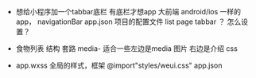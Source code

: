 - 想给小程序加一个tabbar底栏
 有底栏才想app 大前端
 android/ios 一样的app，
 navigationBar app.json 项目的配置文件
 list page
 tabbar ？ 怎么设置？

- 食物列表
 结构 套路 media-
 适合一些左边是media 图片  右边是介绍
 css


- app.wxss 全局的样式，框架
  @import"styles/weui.css"
  app.json